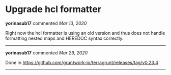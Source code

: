 # Upgrade hcl formatter

**yorinasub17** commented *Mar 13, 2020*

Right now the hcl formatter is using an old version and thus does not handle formatting nested maps and HEREDOC syntax correctly.
<br />
***


**yorinasub17** commented *Mar 29, 2020*

Done in https://github.com/gruntwork-io/terragrunt/releases/tag/v0.23.4
***

